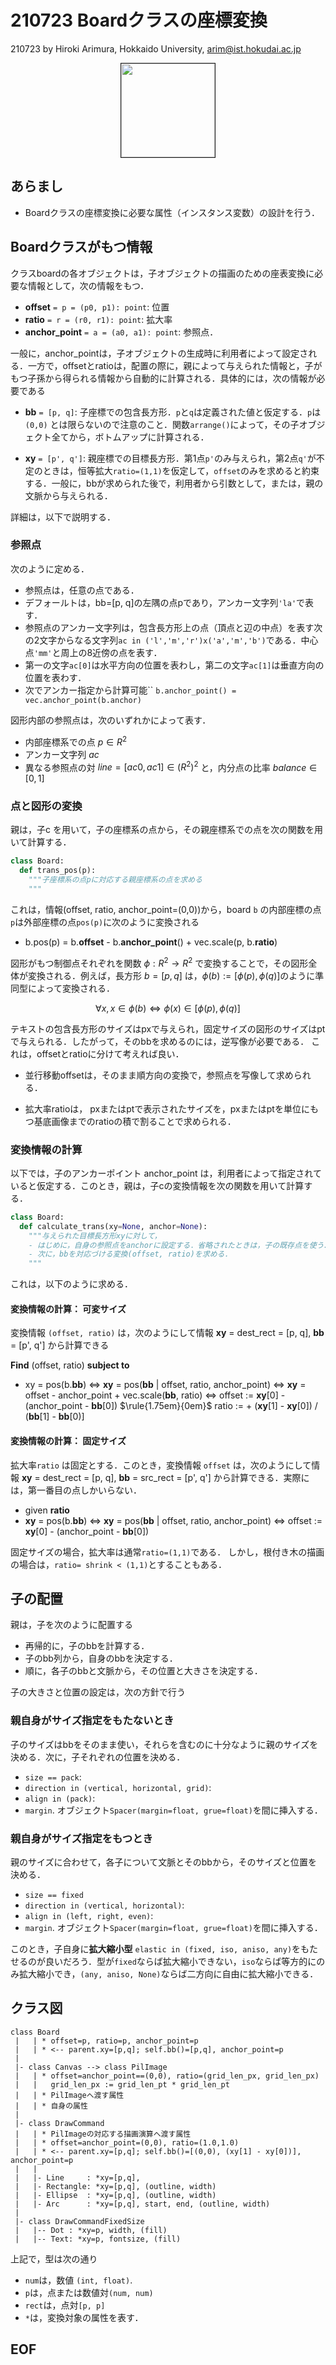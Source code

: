 # 210723 Boardクラスの座標変換

210723 by Hiroki Arimura, Hokkaido University, arim@ist.hokudai.ac.jp

<center>
<img border="1" width="150" src="fig/arrange5.png"/>
</center>

<!-- ![](fig/arrange5.png) -->

## あらまし

* Boardクラスの座標変換に必要な属性（インスタンス変数）の設計を行う．

## Boardクラスがもつ情報

クラスboardの各オブジェクトは，子オブジェクトの描画のための座表変換に必要な情報として，次の情報をもつ．

* **offset** `= p = (p0, p1): point`: 位置
* **ratio** `= r = (r0, r1): point`: 拡大率
* **anchor_point** `= a = (a0, a1): point`: 参照点．

一般に，anchor_pointは，子オブジェクトの生成時に利用者によって設定される．一方で，offsetとratioは，配置の際に，親によって与えられた情報と，子がもつ子孫から得られる情報から自動的に計算される．具体的には，次の情報が必要である

* **bb** `= [p, q]`:  子座標での包含長方形．`p`と`q`は定義された値と仮定する．`p`は`(0,0)` とは限らないので注意のこと．関数`arrange()`によって，その子オブジェクト全てから，ボトムアップに計算される．

* **xy** `= [p', q']`:  親座標での目標長方形．第1点`p'`のみ与えられ，第2点`q'`が不定のときは，恒等拡大`ratio=(1,1)`を仮定して，`offset`のみを求めると約束する．一般に，bbが求められた後で，利用者から引数として，または，親の文脈から与えられる．

詳細は，以下で説明する．


### 参照点

次のように定める．

* 参照点は，任意の点である．
* デフォールトは，bb=[p, q]の左隅の点pであり，アンカー文字列`'la'`で表す．
* 参照点のアンカー文字列は，包含長方形上の点（頂点と辺の中点）を表す次の2文字からなる文字列`ac in ('l','m','r')x('a','m','b')`である．中心点`'mm'`と周上の8近傍の点を表す．
* 第一の文字`ac[0]`は水平方向の位置を表わし，第二の文字`ac[1]`は垂直方向の位置を表わす．
* 次でアンカー指定から計算可能``
	`b.anchor_point() = vec.anchor_point(b.anchor)`

図形内部の参照点は，次のいずれかによって表す．

* 内部座標系での点 $p \in R^{2}$
* アンカー文字列 $ac$
* 異なる参照点の対 $line=[ac0, ac1] \in (R^{2})^{2}$ と，内分点の比率 $balance \in [0,1]$ 
	
### 点と図形の変換

親は，子c を用いて，子の座標系の点から，その親座標系での点を次の関数を用いて計算する．

```python 
class Board: 
  def trans_pos(p): 
    """子座標系の点pに対応する親座標系の点を求める
	"""
```

これは，情報(offset, ratio, anchor_point=(0,0))から，board `b` の内部座標の点 `p`は外部座標の点`pos(p)`に次のように変換される



* b.pos(p) = b.**offset** - b.**anchor_point**() + vec.scale(p, b.**ratio**)

図形がもつ制御点それぞれを関数 $\phi: R^{2} \to R^{2}$ で変換することで，その図形全体が変換される．例えば，長方形 $b=[p, q]$ は，$\phi(b) := [\phi(p), \phi(q)]$のように準同型によって変換される．

$$\forall x, x\in \phi(b) \iff \phi(x) \in [\phi(p), \phi(q)]$$

テキストの包含長方形のサイズはpxで与えられ，固定サイズの図形のサイズはptで与えられる．したがって，そのbbを求めるのには，逆写像が必要である．
これは，offsetとratioに分けて考えれば良い．

* 並行移動offsetは，そのまま順方向の変換で，参照点を写像して求められる．

* 拡大率ratioは， pxまたはptで表示されたサイズを，pxまたはptを単位にもつ基底画像までのratioの積で割ることで求められる．

### 変換情報の計算

以下では，子のアンカーポイント anchor_point は，利用者によって指定されていると仮定する．このとき，親は，子cの変換情報を次の関数を用いて計算する．

```python 
class Board: 
  def calculate_trans(xy=None, anchor=None): 
    """与えられた目標長方形xyに対して，
	- はじめに，自身の参照点をanchorに設定する．省略されたときは，子の既存点を使う．
	- 次に，bbを対応づける変換(offset, ratio)を求める．
	"""
```

これは，以下のように求める．

#### 変換情報の計算： 可変サイズ

変換情報 `(offset, ratio)` は，次のようにして情報 **xy** = dest_rect = [p, q], **bb** = [p', q'] から計算できる

**Find** (offset, ratio) **subject to**

*  xy = pos(b.**bb**)
$\iff$ **xy** = pos(**bb** | offset, ratio, anchor_point)
$\iff$ **xy** = offset - anchor_point + vec.scale(**bb**, ratio)
$\iff$ offset := **xy**[0] - (anchor_point - **bb**[0])
$\rule{1.75em}{0em}$ ratio := + (**xy**[1] - **xy**[0]) / (**bb**[1] - **bb**[0)]

#### 変換情報の計算： 固定サイズ

拡大率`ratio` は固定とする．このとき，変換情報 `offset` は，次のようにして情報 **xy** = dest_rect = [p, q], **bb** = src_rect = [p', q'] から計算できる．実際には，第一番目の点しかいらない．

* given **ratio**
*  **xy** = pos(b.**bb**)
$\iff$ **xy** = pos(**bb** | offset, ratio, anchor_point)
$\iff$ offset := **xy**[0] - (anchor_point - **bb**[0])

固定サイズの場合，拡大率は通常`ratio=(1,1)`である．
しかし，根付き木の描画の場合は，`ratio= shrink < (1,1)`とすることもある．

## 子の配置

親は，子を次のように配置する

* 再帰的に，子のbbを計算する．
* 子のbb列から，自身のbbを決定する．
* 順に，各子のbbと文脈から，その位置と大きさを決定する．

子の大きさと位置の設定は，次の方針で行う

### 親自身がサイズ指定をもたないとき

子のサイズはbbをそのまま使い，それらを含むのに十分なように親のサイズを決める．次に，子それぞれの位置を決める．

* `size == pack`: 
* `direction in (vertical, horizontal, grid)`: 
* `align in (pack)`: 
* `margin`. オブジェクト`Spacer(margin=float, grue=float)`を間に挿入する．

### 親自身がサイズ指定をもつとき

親のサイズに合わせて，各子について文脈とそのbbから，そのサイズと位置を決める．

* `size == fixed`
* `direction in (vertical, horizontal)`: 
* `align in (left, right, even)`: 
* `margin`. オブジェクト`Spacer(margin=float, grue=float)`を間に挿入する．

このとき，子自身に**拡大縮小型** `elastic in (fixed, iso, aniso, any)`をもたせるのが良いだろう．型が`fixed`ならば拡大縮小できない，`iso`ならば等方的にのみ拡大縮小でき，`(any, aniso, None)`ならば二方向に自由に拡大縮小できる．


## クラス図

```text 
class Board
 |   | * offset=p, ratio=p, anchor_point=p
 |   | * <-- parent.xy=[p,q]; self.bb()=[p,q], anchor_point=p
 | 
 |- class Canvas --> class PilImage
 |   | * offset=anchor_point==(0,0), ratio=(grid_len_px, grid_len_px) 
 |   |   grid_len_px := grid_len_pt * grid_len_pt
 |   | * PilImageへ渡す属性
 |   | * 自身の属性
 | 
 |- class DrawCommand
 |   | * PilImageの対応する描画演算へ渡す属性
 |   | * offset=anchor_point=(0,0), ratio=(1.0,1.0)
 |   | * <-- parent.xy=[p,q]; self.bb()=[(0,0), (xy[1] - xy[0])], anchor_point=p
 |   | 
 |   |- Line     : *xy=[p,q], 
 |   |- Rectangle: *xy=[p,q], (outline, width)
 |   |- Ellipse  : *xy=[p,q], (outline, width)
 |   |- Arc      : *xy=[p,q], start, end, (outline, width)
 | 
 |- class DrawCommandFixedSize
 |   |-- Dot : *xy=p, width, (fill)
 |   |-- Text: *xy=p, fontsize, (fill)
```

上記で，型は次の通り

* `num`は，数値 `(int, float)`. 
* `p`は，点または数値対`(num, num)`
* `rect`は，点対`[p, p]`
* `*`は，変換対象の属性を表す．

## EOF

